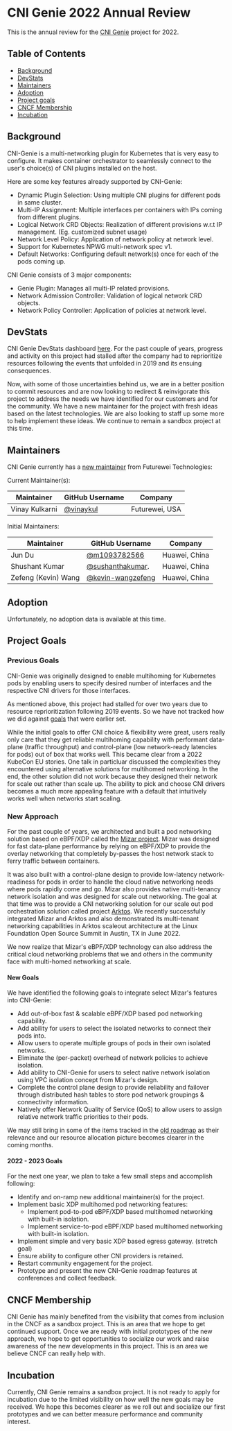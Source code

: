 # CNI Genie 2022 Annual Review

This is the annual review for the [CNI Genie](https://github.com/cni-genie/CNI-Genie) project for 2022.

## Table of Contents

- [Background](#background)
- [DevStats](#devstats)
- [Maintainers](#maintainers)
- [Adoption](#adoption)
- [Project goals](#project-goals)
- [CNCF Membership](#cncf-membership)
- [Incubation](#incubation)

## Background

CNI-Genie is a multi-networking plugin for Kubernetes that is very easy to configure. It makes container orchestrator to seamlessly connect to the user's choice(s) of CNI plugins installed on the host.

Here are some key features already supported by CNI-Genie:

* Dynamic Plugin Selection: Using multiple CNI plugins for different pods in same cluster.
* Multi-IP Assignment: Multiple interfaces per containers with IPs coming from different plugins.
* Logical Network CRD Objects: Realization of different provisions w.r.t IP management. (Eg. customized subnet usage)
* Network Level Policy: Application of network policy at network level.
* Support for Kubernetes NPWG multi-network spec v1.
* Default Networks: Configuring default network(s) once for each of the pods coming up.


CNI Genie consists of 3 major components:

* Genie Plugin: Manages all multi-IP related provisions.
* Network Admission Controller: Validation of logical network CRD objects.
* Network Policy Controller: Application of policies at network level.

## DevStats

CNI Genie DevStats dashboard [here](https://cnigenie.devstats.cncf.io/d/4/company-statistics-by-repository-group?orgId=1). For the past couple of years, progress and activity on this project had stalled after the company had to reprioritize resources following the events that unfolded in 2019 and its ensuing consequences.

Now, with some of those uncertainties behind us, we are in a better position to commit resources and are now looking to redirect & reinvigorate this project to address the needs we have identified for our customers and for the community. We have a new maintainer for the project with fresh ideas based on the latest technologies. We are also looking to staff up some more to help implement these ideas. We continue to remain a sandbox project at this time.


## Maintainers

CNI Genie currently has a [new maintainer](https://github.com/cni-genie/CNI-Genie/blob/master/MAINTAINERS) from Futurewei Technologies:

Current Maintainer(s):

| Maintainer       | GitHub Username                               | Company        |
| ---------------- | --------------------------------------------- | -------------- |
| Vinay Kulkarni   | [@vinaykul](https://github.com/vinaykul)      | Futurewei, USA |

Initial Maintainers:

| Maintainer          | GitHub Username                                          | Company       |
| ------------------- | -------------------------------------------------------- |---------------|
| Jun Du              | [@m1093782566](https://github.com/m1093782566)           | Huawei, China |
| Shushant Kumar      | [@sushanthakumar](https://github.com/sushanthakumar).    | Huawei, China |
| Zefeng (Kevin) Wang | [@kevin-wangzefeng](https://github.com/kevin-wangzefeng) | Huawei, China |


## Adoption

Unfortunately, no adoption data is available at this time.


## Project Goals

### Previous Goals

CNI-Genie was originally designed to enable multihoming for Kubernetes pods by enabling users to specify desired number of interfaces and the respective CNI drivers for those interfaces.

As mentioned above, this project had stalled for over two years due to resource reprioritization following 2019 events. So we have not tracked how we did against [goals](https://github.com/cni-genie/CNI-Genie/blob/master/ROADMAP-old.md) that were earlier set.

While the initial goals to offer CNI choice & flexibility were great, users really only care that they get reliable multihoming capability with performant data-plane (traffic throughput) and control-plane (low network-ready latencies for pods) out of box that works well. This became clear from a 2022 KubeCon EU stories. One talk in particluar discussed the complexities they encountered using alternative solutions for multihomed networking. In the end, the other solution did not work because they designed their network for scale out rather than scale up. The ability to pick and choose CNI drivers becomes a much more appealing feature with a default that intuitively works well when networks start scaling.

### New Approach

For the past couple of years, we architected and built a pod networking solution
based on eBPF/XDP called the [Mizar project](https://github.com/centaurus-cloud/mizar).
Mizar was designed for fast data-plane performance by relying on eBPF/XDP to provide
the overlay networking that completely by-passes the host network stack to ferry
traffic between containers.

It was also built with a control-plane design to provide low-latency network-readiness for pods in order to handle the cloud native networking needs where pods rapidly come and go. Mizar also provides native multi-tenancy network isolation and was designed for scale out networking. The goal at that time was to provide a CNI networking solution for our scale out pod orchestration solution called project [Arktos](https://github.com/centaurus-cloud/arktos). We recently successfully integrated Mizar and Arktos and also demonstrated its multi-tenant networking capabilities in Arktos scaleout architecture at the Linux Foundation Open Source Summit in Austin, TX in June 2022.

We now realize that Mizar's eBPF/XDP technology can also address the critical cloud networking problems that we and others in the community face with multi-homed networking at scale.

#### New Goals

We have identified the following goals to integrate select Mizar's features into CNI-Genie:

- Add out-of-box fast & scalable eBPF/XDP based pod networking capability.
- Add ability for users to select the isolated networks to connect their pods into.
- Allow users to operate multiple groups of pods in their own isolated networks.
- Eliminate the (per-packet) overhead of network policies to achieve isolation.
- Add ability to CNI-Genie for users to select native network isolation using
  VPC isolation concept from Mizar's design.
- Complete the control plane design to provide reliability and failover through
  distributed hash tables to store pod network groupings & connectivity information.
- Natively offer Network Quality of Service (QoS) to allow users to assign relative
  network traffic priorities to their pods.

We may still bring in some of the items tracked in the [old roadmap](https://github.com/cni-genie/CNI-Genie/blob/master/ROADMAP-old.md) as their relevance and our resource allocation picture becomes clearer in the coming months.

#### 2022 - 2023 Goals

For the next one year, we plan to take a few small steps and accomplish following:

- Identify and on-ramp new additional maintainer(s) for the project.
- Implement basic XDP multihomed pod networking features:
  - Implement pod-to-pod eBPF/XDP based multihomed networking with built-in isolation.
  - Implement service-to-pod eBPF/XDP based multihomed networking with built-in isolation.
- Implement simple and very basic XDP based egress gateway. (stretch goal)
- Ensure ability to configure other CNI providers is retained.
- Restart community engagement for the project.
- Prototype and present the new CNI-Genie roadmap features at conferences and collect feedback.


## CNCF Membership

CNI Genie has mainly benefited from the visibility that comes from inclusion in the CNCF as a sandbox project. This is an area that we hope to get continued support. Once we are ready with initial prototypes of the new approach, we hope to get opportunities to socialize our work and raise awareness of the new developments in this project. This is an area we believe CNCF can really help with.


## Incubation

Currently, CNI Genie remains a sandbox project. It is not ready to apply for incubation due to the limited visibility on how well the new goals may be received. We hope this becomes clearer as we roll out and socialize our first prototypes and we can better measure performance and community interest.

